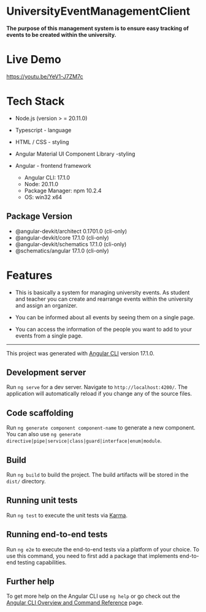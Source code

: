 # UniversityEventManagementClient
 
**The purpose of this management system is to ensure easy tracking of events to be created within the university.**

# Live Demo

https://youtu.be/YeV1-J7ZM7c

# Tech Stack

- Node.js (version > = 20.11.0)  

- Typescript - language

- HTML / CSS - styling

- Angular Material UI Component Library -styling

-  Angular - frontend framework 

    - Angular CLI: 17.1.0 <br>
    - Node: 20.11.0 <br>
    - Package Manager: npm 10.2.4 <br>
    - OS: win32 x64


Package                      Version
------------------------------------------------------
- @angular-devkit/architect    0.1701.0 (cli-only) <br>
- @angular-devkit/core         17.1.0 (cli-only) <br>
- @angular-devkit/schematics   17.1.0 (cli-only) <br>
- @schematics/angular          17.1.0 (cli-only) <br>



# Features

- This is basically a system for managing university events. As student and teacher you can create and rearrange events within the university and assign an organizer.

- You can be informed about all events by seeing them on a single page.

- You can access the information of the people you want to add to your events from a single page.

 ------------------------------------------------------ 

This project was generated with [Angular CLI](https://github.com/angular/angular-cli) version 17.1.0.

## Development server

Run `ng serve` for a dev server. Navigate to `http://localhost:4200/`. The application will automatically reload if you change any of the source files.

## Code scaffolding

Run `ng generate component component-name` to generate a new component. You can also use `ng generate directive|pipe|service|class|guard|interface|enum|module`.

## Build

Run `ng build` to build the project. The build artifacts will be stored in the `dist/` directory.

## Running unit tests

Run `ng test` to execute the unit tests via [Karma](https://karma-runner.github.io).

## Running end-to-end tests

Run `ng e2e` to execute the end-to-end tests via a platform of your choice. To use this command, you need to first add a package that implements end-to-end testing capabilities.

## Further help

To get more help on the Angular CLI use `ng help` or go check out the [Angular CLI Overview and Command Reference](https://angular.io/cli) page.
